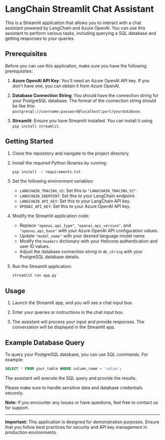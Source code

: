 # LangChain Streamlit Chat Assistant

This is a Streamlit application that allows you to interact with a chat assistant powered by LangChain and Azure OpenAI. You can use this assistant to perform various tasks, including querying a SQL database and getting responses to your queries.

## Prerequisites

Before you can use this application, make sure you have the following prerequisites:

1. **Azure OpenAI API Key**: You'll need an Azure OpenAI API key. If you don't have one, you can obtain it from Azure OpenAI.

2. **Database Connection String**: You should have the connection string for your PostgreSQL database. The format of the connection string should be like this: `postgresql://username:password@localhost:port/yourdatabase`.

3. **Streamlit**: Ensure you have Streamlit installed. You can install it using `pip install streamlit`.

## Getting Started

1. Clone the repository and navigate to the project directory.

2. Install the required Python libraries by running:

    ```bash
    pip install -r requirements.txt
    ```

3. Set the following environment variables:

    - `LANGCHAIN_TRACING_V2`: Set this to `"LANGCHAIN_TRACING_V2"`.
    - `LANGCHAIN_ENDPOINT`: Set this to your LangChain endpoint.
    - `LANGCHAIN_API_KEY`: Set this to your LangChain API key.
    - `OPENAI_API_KEY`: Set this to your Azure OpenAI API key.

4. Modify the Streamlit application code:

    - Replace `"openai.api_type"`, `"openai.api_version"`, and `"openai.api_base"` with your Azure OpenAI API configuration values.
    - Update `"model_name"` with your desired language model name.
    - Modify the `headers` dictionary with your Helicone authentication and user ID values.
    - Adjust the database connection string in `db_string` with your PostgreSQL database details.

5. Run the Streamlit application:

    ```bash
    streamlit run app.py
    ```

## Usage

1. Launch the Streamlit app, and you will see a chat input box.

2. Enter your queries or instructions in the chat input box.

3. The assistant will process your input and provide responses. The conversation will be displayed in the Streamlit app.

## Example Database Query

To query your PostgreSQL database, you can use SQL commands. For example:

```sql
SELECT * FROM your_table WHERE column_name = 'value';
```

The assistant will execute the SQL query and provide the results.

Please make sure to handle sensitive data and database credentials securely.

**Note:** If you encounter any issues or have questions, feel free to contact us for support.

---

**Important:** This application is designed for demonstration purposes. Ensure that you follow best practices for security and API key management in production environments.
